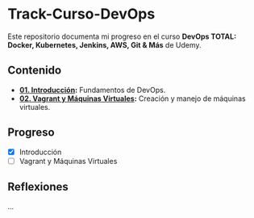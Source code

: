 # Track-Curso-DevOps
Este repositorio documenta mi progreso en el curso **DevOps TOTAL: Docker, Kubernetes, Jenkins, AWS, Git & Más** de Udemy.

## Contenido
- **[01. Introducción](01-introduction/notes.md):** Fundamentos de  DevOps.
- **[02. Vagrant y Máquinas Virtuales](02-vagrant-and-vms/setup-notes.md):** Creación y manejo de máquinas virtuales.

## Progreso
- [x] Introducción
- [ ] Vagrant y Máquinas Virtuales

## Reflexiones
...
